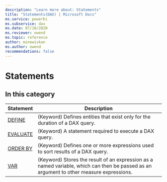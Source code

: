 ```yaml
---
description: "Learn more about: Statements"
title: "Statements(DAX) | Microsoft Docs"
ms.service: powerbi 
ms.subservice: dax 
ms.date: 07/10/2020
ms.reviewer: owend
ms.topic: reference
author: minewiskan
ms.author: owend 
recommendations: false
---
```

# Statements

## In this category  

|Statement |Description  |
|---------|---------|
|[DEFINE](define-statement-dax.md)       |   (Keyword)  Defines entities that exist only for the duration of a DAX query.    |
|[EVALUATE](evaluate-statement-dax.md)       |  (Keyword) A statement required to execute a DAX query.    |
|[ORDER BY](orderby-statement-dax.md)       |   (Keyword) Defines one or more expressions used to sort results of a DAX query.    |
|[VAR](var-dax.md)       |  (Keyword) Stores the result of an expression as a named variable, which can then be passed as an argument to other measure expressions.      |
